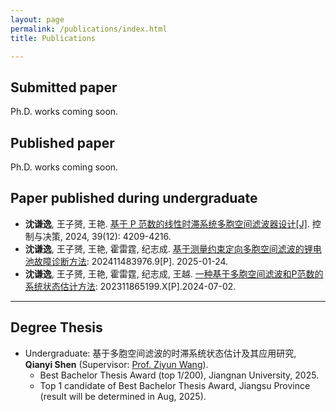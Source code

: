 ```yaml
---
layout: page
permalink: /publications/index.html
title: Publications

---
```


## Submitted paper
Ph.D. works coming soon.

## Published paper
Ph.D. works coming soon.

## Paper published during undergraduate

- **沈谦逸**, 王子赟, 王艳. [基于 P 范数的线性时滞系统多胞空间滤波器设计[J]](https://kns.cnki.net/kcms2/article/abstract?v=a4fp6zKrpgYfL6nt9Jey4H3SLv4s5J3d1wL_BaF7L608QRcagvON-rRtLZrMVN7STbp5BXWBOo7pLGMh2PESE0r41jFOGafmuXSSfMPOjNswGbuJvz6c3td8G9xT5W2L-cF37E3bsWE2KsnZkCdjWoDQBp42R2QZ4ldZXiTgpKWNjk5zSB6fcA==&uniplatform=NZKPT&language=CHS). 控制与决策, 2024, 39(12): 4209-4216.
- **沈谦逸**, 王子赟, 王艳, 霍雷霆, 纪志成. [基于测量约束定向多胞空间滤波的锂电池故障诊断方法](https://kns.cnki.net/kcms2/article/abstract?v=a4fp6zKrpgYizGtVOqeFUKktxEe3T3PP5cg0NYMLtRquo6fWRMeZCLNCBOtgdhb0acDTzAo1BP8TkRkrKtJ8A-JLpfXZatGDKqzW6VICrl9UKwEw2bHI3vyWn1G0tWcAKtkKjcZYtL0fkEKqIQFjWSEAyzyJXgJMdoVDNQkKBzKXYNWlupm7Rg==&uniplatform=NZKPT&language=CHS): 202411483976.9[P]. 2025-01-24.
- **沈谦逸**, 王子赟, 王艳, 霍雷霆, 纪志成, 王越. [一种基于多胞空间滤波和P范数的系统状态估计方法](https://kns.cnki.net/kcms2/article/abstract?v=a4fp6zKrpgYISArkON3C03icb1aCP76zH5O_mFXy96HclgEhKpbO1hmHf-HsCQSio0gv48-lGIiJGSnqMGxkFt4YeiA3PeoBOuJFaYfX9vco49p2uB_V3eb1UQ2nVJa0aJn-soTnnAQT94u-ql8yC6OV9MEvbNfcgmoJr7XWvk-c9TXC47LxZA==&uniplatform=NZKPT&language=CHS): 202311865199.X[P].2024-07-02.



---

## Degree Thesis

- Undergraduate: 基于多胞空间滤波的时滞系统状态估计及其应用研究, **Qianyi Shen** (Supervisor: [Prof. Ziyun Wang](https://iot.jiangnan.edu.cn/info/1142/3583.htm)). 
  - Best Bachelor Thesis Award (top 1/200), Jiangnan University, 2025.
  - Top 1 candidate of Best Bachelor Thesis Award, Jiangsu Province (result will be determined in Aug, 2025).



